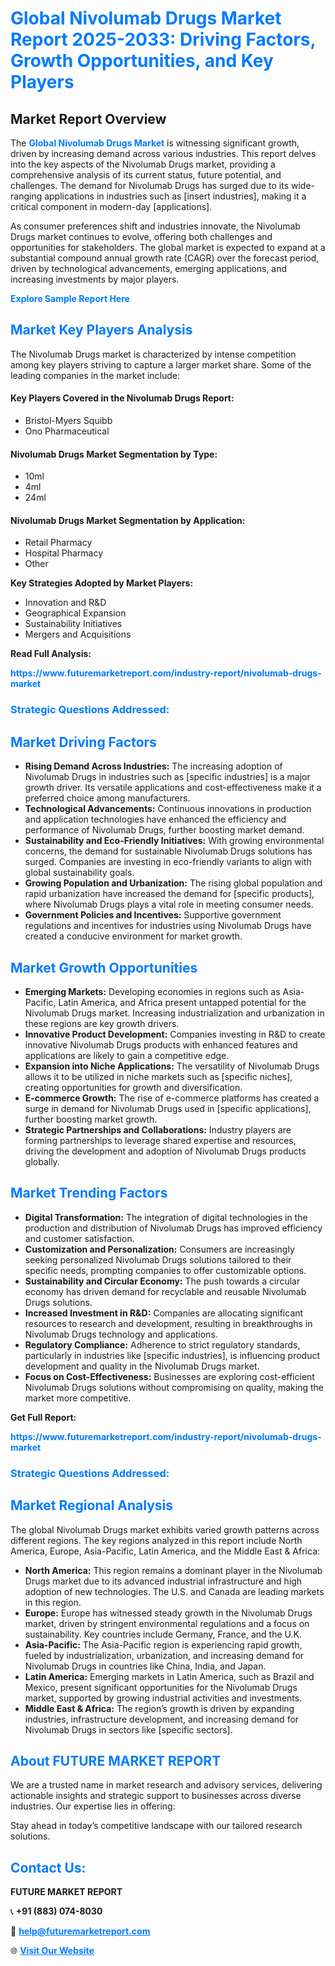 <h1 style="color: #007BFF;">Global Nivolumab Drugs Market Report 2025-2033: Driving Factors, Growth Opportunities, and Key Players</h1>

<section id="overview">
<h2>Market Report Overview</h2>
<p>The <a href="https://www.futuremarketreport.com/industry-report/nivolumab-drugs-market" style="color: #007BFF; text-decoration: none;"><strong>Global Nivolumab Drugs Market</strong></a> is witnessing significant growth, driven by increasing demand across various industries. This report delves into the key aspects of the Nivolumab Drugs market, providing a comprehensive analysis of its current status, future potential, and challenges. The demand for Nivolumab Drugs has surged due to its wide-ranging applications in industries such as [insert industries], making it a critical component in modern-day [applications].</p>
<p>As consumer preferences shift and industries innovate, the Nivolumab Drugs market continues to evolve, offering both challenges and opportunities for stakeholders. The global market is expected to expand at a substantial compound annual growth rate (CAGR) over the forecast period, driven by technological advancements, emerging applications, and increasing investments by major players.</p>
</section>

<section id="overview">
<p><a href="https://www.futuremarketreport.com/request-sample/reportId=79553" style="color: #007BFF; text-decoration: none;"><strong>Explore Sample Report Here</strong></a></p>
</section>

<section id="key-players">
<h2 style="color: #007BFF;">Market Key Players Analysis</h2>
<p>The Nivolumab Drugs market is characterized by intense competition among key players striving to capture a larger market share. Some of the leading companies in the market include:</p>
<h4>Key Players Covered in the Nivolumab Drugs Report:</h4>
<ul><li>Bristol-Myers Squibb</li><li>Ono Pharmaceutical</li></ul>
<h4>Nivolumab Drugs Market Segmentation by Type:</h4>
<ul><li>10ml</li><li>4ml</li><li>24ml</li></ul>

<h4>Nivolumab Drugs Market Segmentation by Application:</h4>
<ul><li>Retail Pharmacy</li><li>Hospital Pharmacy</li><li>Other</li></ul>
<p><strong>Key Strategies Adopted by Market Players:</strong></p>
<ul>
<li>Innovation and R&D</li>
<li>Geographical Expansion</li>
<li>Sustainability Initiatives</li>
<li>Mergers and Acquisitions</li>
</ul>
</section>

<section>
<p><strong>Read Full Analysis: </strong></p><a href="https://www.futuremarketreport.com/industry-report/nivolumab-drugs-market" style="color: #007BFF; text-decoration: none;"><strong>https://www.futuremarketreport.com/industry-report/nivolumab-drugs-market</strong></a>
<h3 style="color: #007BFF;">Strategic Questions Addressed:</h3>
</section>

<section id="driving-factors">
<h2 style="color: #007BFF;">Market Driving Factors</h2>
<ul>
<li><strong>Rising Demand Across Industries:</strong> The increasing adoption of Nivolumab Drugs in industries such as [specific industries] is a major growth driver. Its versatile applications and cost-effectiveness make it a preferred choice among manufacturers.</li>
<li><strong>Technological Advancements:</strong> Continuous innovations in production and application technologies have enhanced the efficiency and performance of Nivolumab Drugs, further boosting market demand.</li>
<li><strong>Sustainability and Eco-Friendly Initiatives:</strong> With growing environmental concerns, the demand for sustainable Nivolumab Drugs solutions has surged. Companies are investing in eco-friendly variants to align with global sustainability goals.</li>
<li><strong>Growing Population and Urbanization:</strong> The rising global population and rapid urbanization have increased the demand for [specific products], where Nivolumab Drugs plays a vital role in meeting consumer needs.</li>
<li><strong>Government Policies and Incentives:</strong> Supportive government regulations and incentives for industries using Nivolumab Drugs have created a conducive environment for market growth.</li>
</ul>
</section>

<section id="growth-opportunities">
<h2 style="color: #007BFF;">Market Growth Opportunities</h2>
<ul>
<li><strong>Emerging Markets:</strong> Developing economies in regions such as Asia-Pacific, Latin America, and Africa present untapped potential for the Nivolumab Drugs market. Increasing industrialization and urbanization in these regions are key growth drivers.</li>
<li><strong>Innovative Product Development:</strong> Companies investing in R&D to create innovative Nivolumab Drugs products with enhanced features and applications are likely to gain a competitive edge.</li>
<li><strong>Expansion into Niche Applications:</strong> The versatility of Nivolumab Drugs allows it to be utilized in niche markets such as [specific niches], creating opportunities for growth and diversification.</li>
<li><strong>E-commerce Growth:</strong> The rise of e-commerce platforms has created a surge in demand for Nivolumab Drugs used in [specific applications], further boosting market growth.</li>
<li><strong>Strategic Partnerships and Collaborations:</strong> Industry players are forming partnerships to leverage shared expertise and resources, driving the development and adoption of Nivolumab Drugs products globally.</li>
</ul>
</section>

<section id="trending-factors">
<h2 style="color: #007BFF;">Market Trending Factors</h2>
<ul>
<li><strong>Digital Transformation:</strong> The integration of digital technologies in the production and distribution of Nivolumab Drugs has improved efficiency and customer satisfaction.</li>
<li><strong>Customization and Personalization:</strong> Consumers are increasingly seeking personalized Nivolumab Drugs solutions tailored to their specific needs, prompting companies to offer customizable options.</li>
<li><strong>Sustainability and Circular Economy:</strong> The push towards a circular economy has driven demand for recyclable and reusable Nivolumab Drugs solutions.</li>
<li><strong>Increased Investment in R&D:</strong> Companies are allocating significant resources to research and development, resulting in breakthroughs in Nivolumab Drugs technology and applications.</li>
<li><strong>Regulatory Compliance:</strong> Adherence to strict regulatory standards, particularly in industries like [specific industries], is influencing product development and quality in the Nivolumab Drugs market.</li>
<li><strong>Focus on Cost-Effectiveness:</strong> Businesses are exploring cost-efficient Nivolumab Drugs solutions without compromising on quality, making the market more competitive.</li>
</ul>
</section>

<section>
<p><strong>Get Full Report: </strong></p><a href="https://www.futuremarketreport.com/industry-report/nivolumab-drugs-market" style="color: #007BFF; text-decoration: none;"><strong>https://www.futuremarketreport.com/industry-report/nivolumab-drugs-market</strong></a>
<h3 style="color: #007BFF;">Strategic Questions Addressed:</h3>
</section>


<section id="regional-analysis">
<h2 style="color: #007BFF;">Market Regional Analysis</h2>
<p>The global Nivolumab Drugs market exhibits varied growth patterns across different regions. The key regions analyzed in this report include North America, Europe, Asia-Pacific, Latin America, and the Middle East & Africa:</p>
<ul>
<li><strong>North America:</strong> This region remains a dominant player in the Nivolumab Drugs market due to its advanced industrial infrastructure and high adoption of new technologies. The U.S. and Canada are leading markets in this region.</li>
<li><strong>Europe:</strong> Europe has witnessed steady growth in the Nivolumab Drugs market, driven by stringent environmental regulations and a focus on sustainability. Key countries include Germany, France, and the U.K.</li>
<li><strong>Asia-Pacific:</strong> The Asia-Pacific region is experiencing rapid growth, fueled by industrialization, urbanization, and increasing demand for Nivolumab Drugs in countries like China, India, and Japan.</li>
<li><strong>Latin America:</strong> Emerging markets in Latin America, such as Brazil and Mexico, present significant opportunities for the Nivolumab Drugs market, supported by growing industrial activities and investments.</li>
<li><strong>Middle East & Africa:</strong> The region’s growth is driven by expanding industries, infrastructure development, and increasing demand for Nivolumab Drugs in sectors like [specific sectors].</li>
</ul>
</section>

<footer>
<h2 style="color: #007BFF;">About FUTURE MARKET REPORT</h2>
<p>We are a trusted name in market research and advisory services, delivering actionable insights and strategic support to businesses across diverse industries. Our expertise lies in offering:</p>

<p>Stay ahead in today’s competitive landscape with our tailored research solutions.</p>

<h2 style="color: #007BFF;">Contact Us:</h2>
<p><strong>FUTURE MARKET REPORT</strong></p>
<p>📞 <strong>+91 (883) 074-8030</strong></p>
<p>📧 <strong><a href="mailto:help@futuremarketreport.com" style="color: #007BFF;">help@futuremarketreport.com</a></strong></p>
<p>🌐 <strong><a href="https://www.futuremarketreport.com/" style="color: #007BFF;">Visit Our Website</a></strong></p>
</footer>